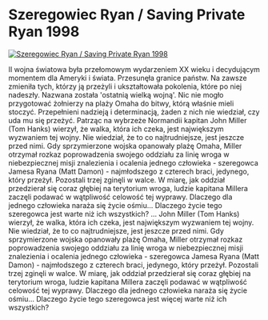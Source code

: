Szeregowiec Ryan / Saving Private Ryan 1998 
=============
[![Szeregowiec Ryan / Saving Private Ryan 1998 ](http://vidos.pl/images/player.gif)](http://vidos.pl/szeregowiec-ryan-saving-private-ryan-1998)

 II wojna światowa była przełomowym wydarzeniem XX wieku i decydującym momentem dla Ameryki i świata. Przesunęła granice państw. Na zawsze zmieniła tych, którzy ją przeżyli i ukształtowała pokolenia, które po niej nadeszły. Nazwana została 'ostatnią wielką wojną'. Nic nie mogło przygotować żołnierzy na plaży Omaha do bitwy, którą właśnie mieli stoczyć. Przepełnieni nadzieją i determinacją, żaden z nich nie wiedział, czy uda mu się przeżyć. Patrząc na wybrzeże Normandii kapitan John Miller (Tom Hanks) wierzył, że walka, która ich czeka, jest największym wyzwaniem tej wojny. Nie wiedział, że to co najtrudniejsze, jest jeszcze przed nimi. Gdy sprzymierzone wojska opanowały plażę Omaha, Miller otrzymał rozkaz poprowadzenia swojego oddziału za linię wroga w niebezpiecznej misji znalezienia i ocalenia jednego człowieka - szeregowca Jamesa Ryana (Matt Damon) - najmłodszego z czterech braci, jedynego, który przeżył. Pozostali trzej zginęli w walce. W miarę, jak oddział przedzierał się coraz głębiej na terytorium wroga, ludzie kapitana Millera zaczęli podawać w wątpliwość celowość tej wyprawy. Dlaczego dla jednego człowieka naraża się życie ośmiu... Dlaczego życie tego szeregowca jest  warte niż ich wszystkich?  ... John Miller (Tom Hanks) wierzył, że walka, która ich czeka, jest największym wyzwaniem tej wojny. Nie wiedział, że to co najtrudniejsze, jest jeszcze przed nimi. Gdy sprzymierzone wojska opanowały plażę Omaha, Miller otrzymał rozkaz poprowadzenia swojego oddziału za linię wroga w niebezpiecznej misji znalezienia i ocalenia jednego człowieka - szeregowca Jamesa Ryana (Matt Damon) - najmłodszego z czterech braci, jedynego, który przeżył. Pozostali trzej zginęli w walce. W miarę, jak oddział przedzierał się coraz głębiej na terytorium wroga, ludzie kapitana Millera zaczęli podawać w wątpliwość celowość tej wyprawy. Dlaczego dla jednego człowieka naraża się życie ośmiu... Dlaczego życie tego szeregowca jest więcej warte niż ich wszystkich?
